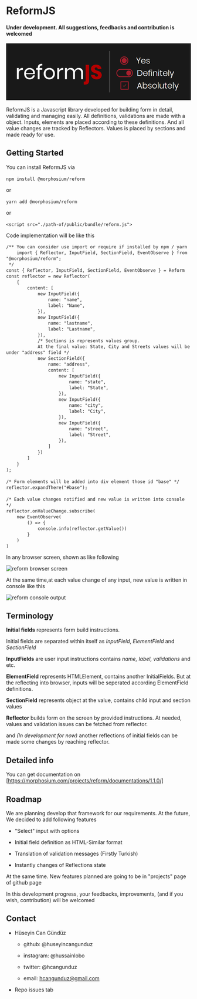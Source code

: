 # ReformJS

#### Under development. All suggestions, feedbacks and contribution is welcomed

![ReformJS](./assets/images/reform-logo.png)

ReformJS is a Javascript library developed for building form in detail, validating and managing easily.
All definitions, validations are made with a object. Inputs, elements are placed according to these definitions.
And all value changes are tracked by Reflectors. Values is placed by sections and made ready for use. 

## Getting Started

You can install ReformJS via 

```npm install @morphosium/reform``` 

or

```yarn add @morphosium/reform``` 

or  

```<script src="./path-of/public/bundle/reform.js">```

Code implementation will be like this

```
/** You can consider use import or require if installed by npm / yarn
    import { Reflector, InputField, SectionField, EventObserve } from "@morphosium/reform";
 */
const { Reflector, InputField, SectionField, EventObserve } = Reform
const reflector = new Reflector(
    {
        content: [
            new InputField({
                name: "name",
                label: "Name",
            }),
            new InputField({
                name: "lastname",
                label: "Lastname",
            }),
            /* Sections is represents values group. 
            At the final value: State, City and Streets values will be under "address" field */
            new SectionField({
                name: "address",
                content: [
                    new InputField({
                        name: "state",
                        label: "State",
                    }),
                    new InputField({
                        name: "city",
                        label: "City",
                    }),
                    new InputField({
                        name: "street",
                        label: "Street",
                    }),
                ]
            })
        ]
    }
);

/* Form elements will be added into div element those id "base" */
reflector.expandThere("#base");

/* Each value changes notified and new value is written into console */
reflector.onValueChange.subscribe(
    new EventObserve(
        () => {
            console.info(reflector.getValue())
        }
    )
)
```

In any browser screen, shown as like following

![reform browser screen](assets/images/browser-screen.jpg)

At the same time,at each value change of any input, new value is written in console like this

![reform console output](assets/images/console-output.png)

## Terminology

**Initial fields** represents form build instructions. 

Initial fields are separated within itself as *InputField*, *ElementField* and *SectionField*

**InputFields** are user input instructions contains *name, label, validations* and etc.

**ElementField** represents HTMLElement, contains another InitialFields. But at the reflecting into browser, inputs will be seperated according ElementField definitions.

**SectionField** represents object at the value, contains child input and section values

**Reflector** builds form on the screen by provided instructions. At needed, values and validation issues can be fetched from reflector. 

and *(In development for now)* another reflections of initial fields can be made some changes by reaching reflector.


## Detailed info

You can get documentation on [https://morphosium.com/projects/reform/documentations/1.1.0/]

## Roadmap

We are planning develop that framework for our requirements. At the future, We decided to add following features

- "Select" input with options

- Initial field definition as HTML-Similar format

- Translation of validation messages (Firstly Turkish)

- Instantly changes of Reflections state

At the same time. New features planned are going to be in "projects" page of github page

In this development progress, your feedbacks, improvements, (and if you wish, contribution) will be welcomed

## Contact

- Hüseyin Can Gündüz

  - github: @huseyincangunduz

  - instagram: @hussainlobo

  - twitter: @hcangunduz

  - email: hcangunduz@gmail.com

- Repo issues tab
